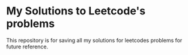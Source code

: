 # My Solutions to Leetcode's problems
This repository is for saving all my solutions for leetcodes problems for future reference.
